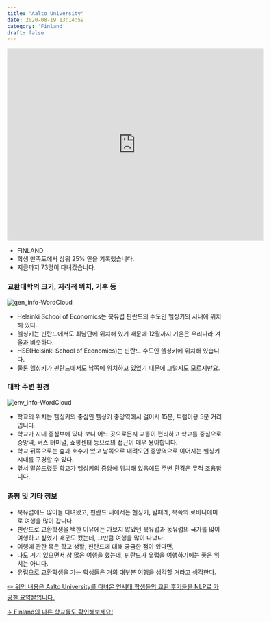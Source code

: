 ```yaml
---
title: "Aalto University"
date: 2020-08-19 13:14:59
category: 'Finland'
draft: false
---
```


<iframe
width="600"
height="450"
frameborder="0" style="border:0"
src="https://www.google.com/maps/embed/v1/place?key=AIzaSyC9e1AME-pVmWC4hBpFdu5S4dKzyepa3HQ&q=Aalto+University&center=60.1866693,24.827682&zoom=14" allowfullscreen>
</iframe>

* FINLAND
* 학생 만족도에서 상위 25% 안을 기록했습니다.
* 지금까지 73명이 다녀갔습니다. 

### 교환대학의 크기, 지리적 위치, 기후 등

![gen_info-WordCloud](../univ_wordclouds_okt/gen_info/FI000014_gen_info_okt.png)

* Helsinki School of Economics는 북유럽 핀란드의 수도인 헬싱키의 시내에 위치해 있다.
* 헬싱키는 핀란드에서도 최남단에 위치해 있기 때문에 12월까지 기온은 우리나라 겨울과 비슷하다.
* HSE(Helsinki School of Economics)는 핀란드 수도인 헬싱키에 위치해 있습니다.
* 물론 헬싱키가 핀란드에서도 남쪽에 위치하고 있었기 때문에 그럴지도 모르지만요.


### 대학 주변 환경

![env_info-WordCloud](../univ_wordclouds_okt/env_info/FI000014_env_info_okt.png)

* 학교의 위치는 헬싱키의 중심인 헬싱키 중앙역에서 걸어서 15분, 트램이용 5분 거리입니다.
* 학교가 시내 중심부에 있다 보니 어느 곳으로든지 교통이 편리하고 학교를 중심으로 중앙역, 버스 터미널, 쇼핑센터 등으로의 접근이 매우 용이합니다.
* 학교 뒤쪽으로는 숲과 호수가 있고 남쪽으로 내려오면 중앙역으로 이어지는 헬싱키 시내를 구경할 수 있다.
* 앞서 말씀드렸듯 학교가 헬싱키의 중앙에 위치해 있음에도 주변 환경은 무척 조용합니다.


### 총평 및 기타 정보 
* 북유럽에도 많이들 다녀왔고, 핀란드 내에서는 헬싱키, 탐페레, 북쪽의 로바니에미로 여행을 많이 갑니다.
* 핀란드로 교환학생을 택한 이유에는 가보지 않았던 북유럽과 동유럽의 국가를 많이 여행하고 싶었기 때문도 컸는데, 그만큼 여행을 많이 다녔다.
* 여행에 관한 혹은 학교 생활, 핀란드에 대해 궁금한 점이 있다면,
* 나도 거기 있으면서 참 많은 여행을 했는데, 핀란드가 유럽을 여행하기에는 좋은 위치는 아니다.
* 유럽으로 교환학생을 가는 학생들은 거의 대부분 여행을 생각할 거라고 생각한다.


[✏️ 위의 내용은 Aalto University를 다녀온 연세대 학생들의 교환 후기들을 NLP로 가공한 요약본입니다.](http://oia.yonsei.ac.kr/partner/expReport.asp?ucode=FI000014&bgbn=A)

[✈️ Finland의 다른 학교들도 확인해보세요!](https://yonsei-exchange.netlify.app/?category=Finland)
